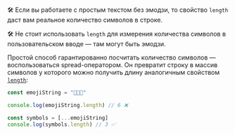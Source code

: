 🛠 Если вы работаете с простым текстом без эмодзи, то свойство `length` даст вам реальное количество символов в строке.

🛠 Не стоит использовать `length` для измерения количества символов в пользовательском вводе — там могут быть эмодзи.

Простой способ гарантированно посчитать количество символов — воспользоваться spread-оператором. Он превратит строку в массив символов у которого можно получить длину аналогичным свойством [`length`](/js/array-length):

```js
const emojiString = "🙈🙉🙊"

console.log(emojiString.length) // 6 ❌

const symbols = [...emojiString]
console.log(symbols.length) // 3 ✅
```

